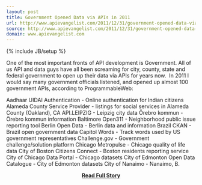 ```yaml
---
layout: post
title: Government Opened Data via APIs in 2011
url: http://www.apievangelist.com/2011/12/31/government-opened-data-via-apis-in-2011/
source: http://www.apievangelist.com/2011/12/31/government-opened-data-via-apis-in-2011/
domain: www.apievangelist.com
---
```

{% include JB/setup %}<p>One of the most important fronts of API development is Government.&nbsp;All of us API and data guys have all been screaming for city, county, state and federal government to open up their data via APIs for years now.&nbsp;
In 2011 I would say many government officials listened, and opened up almost 100 government APIs, according to ProgrammableWeb:

Aadhaar UIDAI Authentication - Online authentication for Indian citizens
Alameda County Service Provider - listings for social services in Alameda County (Oakland), CA
API.LEIPZIG - Leipzig city data
&Ouml;rebro kommun - &Ouml;rebro kommun information
Baltimore Open311 - Neighborhood public issue reporting tool
Berlin Open Data - Berlin data and information
Brazil CKAN - Brazil open government data
Capitol Words - Track words used by US government representatives
Challenge.gov - Government challenge/solution platform
Chicago Metropulse - Chicago quality of life data
City of Boston Citizens Connect - Boston residents reporting service
City of Chicago Data Portal - Chicago datasets
City of Edmonton Open Data Catalogue - City of Edmonton datasets
City of Nanaimo - Nanaimo, B.</p>
<center><p><a href="http://www.apievangelist.com/2011/12/31/government-opened-data-via-apis-in-2011/" style='padding:25px; font-sze:18px; font-weight: bold;'>Read Full Story</a></p></center>
